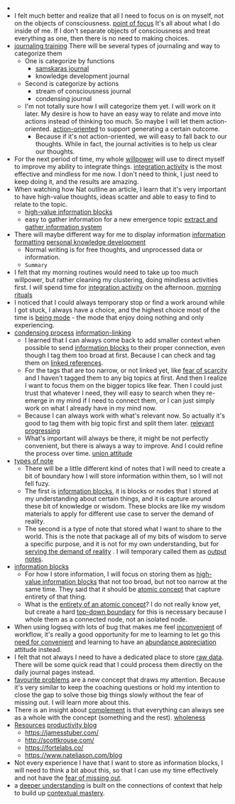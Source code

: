 - 
- I felt much better and realize that all I need to focus on is on myself, not on the objects of consciousness. [point of focus](<point of focus.md>) It's all about what I do inside of me. If I don't separate objects of consciousness and treat everything as one, then there is no need to making choices.
- [journaling training](<journaling training.md>) There will be several types of journaling and way to categorize them
    - One is categorize by functions
        - [samskaras journal](<samskaras journal.md>)
        - knowledge development journal
    - Second is categorize by actions
        - stream of consciousness journal
        - condensing journal
    - I'm not totally sure how I will categorize them yet. I will work on it later. My desire is how to have an easy way to relate and move into actions instead of thinking too much. So maybe I will let them action-oriented. [action-oriented](<action-oriented.md>) to support generating a certain outcome.
        - Because if it's not action-oriented, we will easy to fall back to our thoughts. While in fact, the journal activities is to help us clear our thoughts.
- For the next period of time, my whole [willpower](<willpower.md>) will use to direct myself to improve my ability to integrate things. [integration activity](<integration activity.md>) is the most effective and mindless for me now. I don't need to think, I just need to keep doing it, and the results are amazing.
- When watching how Nat outline an article, I learn that it's very important to have high-value thoughts, ideas scatter and able to easy to find to relate to the topic.
    - [high-value information blocks](<high-value information blocks.md>)
    - easy to gather information for a new emergence topic [extract and gather information system](<extract and gather information system.md>)
- There will maybe different way for me to display information [information formatting](<information formatting.md>) [personal knowledge development](<personal knowledge development.md>)
    - Normal writing is for free thoughts, and unprocessed data or information.
    - `Summary`
- I felt that my morning routines would need to take up too much willpower, but rather cleaning my clustering, doing mindless activities first. I will spend time for [integration activity](<integration activity.md>) on the afternoon. [morning rituals](<morning rituals.md>)
- I noticed that I could always temporary stop or find a work around while I got stuck, I always have a choice, and the highest choice most of the time is [being mode](<being mode.md>) - the mode that enjoy doing nothing and only experiencing.
- [condensing process](<condensing process.md>) [information-linking](<information-linking.md>)
    - I learned that I can always come back to add smaller context when possible to send [information blocks](<information blocks.md>) to their proper connection, even though I tag them too broad at first. Because I can check and tag them on [linked references](<linked references.md>).
    - For the tags that are too narrow, or not linked yet, like [fear of scarcity](<fear of scarcity.md>) and I haven't tagged them to any big topics at first. And then I realize I want to focus them on the bigger topics like fear. Then I could just trust that whatever I need, they will easy to search when they re-emerge in my mind if I need to connect them, or I can just simply work on what I already have in my mind now.
    - Because I can always work with what's relevant now. So actually it's good to tag them with big topic first and split them later. [relevant progressing](<relevant progressing.md>)
    - What's important will always be there, it might be not perfectly convenient, but there is always a way to improve. And I could refine the process over time. [union attitude](<union attitude.md>)
- [types of note](<types of note.md>)
    - There will be a little different kind of notes that I will need to create a bit of boundary how I will store information within them, so I will not fell fuzy.
    - The first is [information blocks](<information blocks.md>), it is blocks or nodes that I stored at my understanding about certain things, and it is capture around these bit of knowledge or wisdom. These blocks are like my wisdom materials to apply for different use case to server the demand of reality.
    - The second is a type of note that stored what I want to share to the world. This is the note that package all of my bits of wisdom to serve a specific purpose, and it is not for my own understanding, but for [serving the demand of reality](<serving the demand of reality.md>) . I will temporary called them as [output notes](<output notes.md>).
- [information blocks](<information blocks.md>)
    - For how I store information, I will focus on storing them as [high-value information blocks](<high-value information blocks.md>) that not too broad, but not too narrow at the same time. They said that it should be [atomic concept](<atomic concept.md>) that capture entirety of that thing.
    - What is the [entirety of an atomic concept](<entirety of an atomic concept.md>)? I do not really know yet, but create a hard [top-down boundary](<top-down boundary.md>) for this is necessary because I whole them as a connected node, not an isolated node.
- When using logseq with lots of bug that makes me feel [inconvenient](<inconvenient.md>) of workflow, it's really a good opportunity for me to learning to let go this [need for convenient](<need for convenient.md>) and learning to have an [abundance appreciation](<abundance appreciation.md>) attitude instead.
- I felt that not always I need to have a dedicated place to store [raw data](<raw data.md>). There will be some quick read that I could process them directly on the daily journal pages instead.
- [favourite problems](<favourite problems.md>) are a new concept that draws my attention. Because it's very similar to keep the coaching questions or hold my intention to close the gap to solve those big things slowly without the fear of missing out. I will learn more about this.
- There is an insight about [complement](<complement.md>) is that everything can always see as a whole with the concept (something and the rest). [wholeness](<wholeness.md>)
- [Resources](<Resources.md>) [productivity blog](<productivity blog.md>)
    - https://jamesstuber.com/
    - http://scottkrouse.com/
    - https://fortelabs.co/
    - https://www.nateliason.com/blog
- Not every experience I have that I want to store as information blocks, I will need to think a bit about this, so that I can use my time effectively and not have the [fear of missing out](<fear of missing out.md>).
- a [deeper understanding](<deeper understanding.md>) is built on the connections of context that help to build up [contextual mastery](<contextual mastery.md>).
